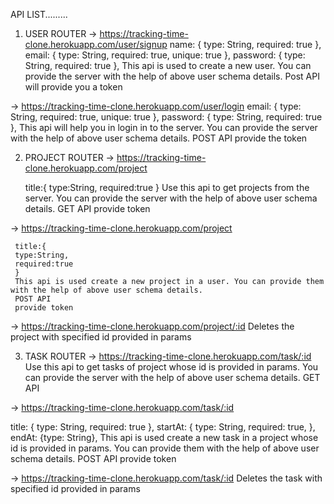 API LIST.........

1. USER ROUTER
-> https://tracking-time-clone.herokuapp.com/user/signup
     name: { type: String, required: true },
     email: { type: String, required: true, unique: true },
     password: { type: String, required: true },
     This api is used to create a new user. You can provide the server with the help of above user schema details.
     Post API
     will provide you a token

-> https://tracking-time-clone.herokuapp.com/user/login
     email: { type: String, required: true, unique: true },
     password: { type: String, required: true },
     This api will help you in login in to the server. You can provide the server with the help of above user schema details.
     POST API
     provide the token 

2.  PROJECT ROUTER
-> https://tracking-time-clone.herokuapp.com/project
    
     title:{
     type:String,
     required:true
     }
     Use this api to get projects from the server. You can provide the server with the help of above user schema details.
     GET API
     provide token 

-> https://tracking-time-clone.herokuapp.com/project
     
     title:{
     type:String,
     required:true
     }
     This api is used create a new project in a user. You can provide them with the help of above user schema details.
     POST API
     provide token 

-> https://tracking-time-clone.herokuapp.com/project/:id
    Deletes the project with specified id provided in params

3.  TASK ROUTER
-> https://tracking-time-clone.herokuapp.com/task/:id
     Use this api to get tasks of project whose id is provided in params. You can provide the server with the help of above user schema details.
     GET API

-> https://tracking-time-clone.herokuapp.com/task/:id
     
  title: { type: String, required: true },
  startAt: { type: String, required: true, },
  endAt: {type: String},
     This api is used create a new task in a project whose id is provided in params. You can provide them with the help of above user schema details.
     POST API
     provide token 

-> https://tracking-time-clone.herokuapp.com/task/:id
    Deletes the task with specified id provided in params
